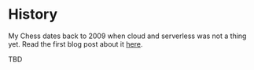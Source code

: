 # History

My Chess dates back to 2009 when cloud and 
serverless was not a thing yet. Read the
first blog post about it [here](https://docs.microsoft.com/en-us/archive/blogs/jannemattila/my-chess-another-chess-application).

TBD
